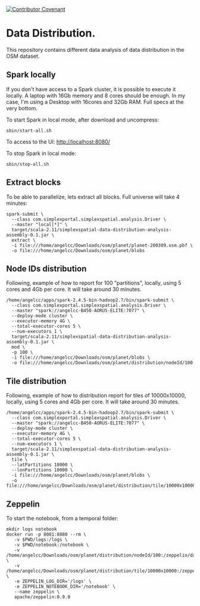 [![Contributor Covenant](https://img.shields.io/badge/Contributor%20Covenant-v2.0%20adopted-ff69b4.svg)](code_of_conduct.md)

# Data Distribution.

This repository contains different data analysis of data distribution in the OSM dataset.

## Spark locally
If you don't have access to a Spark cluster, it is possible to execute it locally.
A laptop with 16Gb memory and 8 cores should be enough.
In my case, I'm using a Desktop with 16cores and 32Gb RAM. Full specs at the very bottom.

To start Spark in local mode, after download and uncompress:
```shell script
sbin/start-all.sh
```

To access to the UI: [http://localhost:8080/](http://localhost:8080/)

To stop Spark in local mode:
```shell script
sbin/stop-all.sh
```


## Extract blocks
To be able to parallelize, lets extract all blocks. Full universe will take 4 minutes:
```shell script
spark-submit \
  --class com.simplexportal.simplexspatial.analysis.Driver \
  --master "local[*]" \
  target/scala-2.11/simplexspatial-data-distribution-analysis-assembly-0.1.jar \
  extract \
  -i file:///home/angelcc/Downloads/osm/planet/planet-200309.osm.pbf \
  -o file:///home/angelcc/Downloads/osm/planet/blobs
```

## Node IDs distribution
Following, example of how to report for 100 "partitions", locally, using 5 cores and 4Gb per core.
It will take around 30 minutes.

```shell script
/home/angelcc/apps/spark-2.4.5-bin-hadoop2.7/bin/spark-submit \
  --class com.simplexportal.simplexspatial.analysis.Driver \
  --master "spark://angelcc-B450-AORUS-ELITE:7077" \
  --deploy-mode cluster \
  --executor-memory 4G \
  --total-executor-cores 5 \
  --num-executors 1 \
  target/scala-2.11/simplexspatial-data-distribution-analysis-assembly-0.1.jar \
  mod \
  -p 100 \
  -i file:///home/angelcc/Downloads/osm/planet/blobs \
  -o file:///home/angelcc/Downloads/osm/planet/distribution/nodeId/100
```

## Tile distribution
Following, example of how to distribution report for tiles of 10000x10000, locally,
using 5 cores and 4Gb per core. It will take around 30 minutes.

```shell script
/home/angelcc/apps/spark-2.4.5-bin-hadoop2.7/bin/spark-submit \
  --class com.simplexportal.simplexspatial.analysis.Driver \
  --master "spark://angelcc-B450-AORUS-ELITE:7077" \
  --deploy-mode cluster \
  --executor-memory 4G \
  --total-executor-cores 5 \
  --num-executors 1 \
  target/scala-2.11/simplexspatial-data-distribution-analysis-assembly-0.1.jar \
  tile \
  --latPartitions 10000 \
  --lonPartitions 10000 \
  -i file:///home/angelcc/Downloads/osm/planet/blobs \
  -o file:///home/angelcc/Downloads/osm/planet/distribution/tile/10000x10000
```

## Zeppelin
To start the notebook, from a temporal folder:
```shell script
mkdir logs notebook
docker run -p 8081:8080 --rm \
   -v $PWD/logs:/logs \
   -v $PWD/notebook:/notebook \
   -v /home/angelcc/Downloads/osm/planet/distribution/nodeId/100:/zeppelin/data/nodeId \
   -v /home/angelcc/Downloads/osm/planet/distribution/tile/10000x10000:/zeppelin/data/tile \
   -e ZEPPELIN_LOG_DIR='/logs' \
   -e ZEPPELIN_NOTEBOOK_DIR='/notebook' \
   --name zeppelin \
   apache/zeppelin:0.9.0
```

